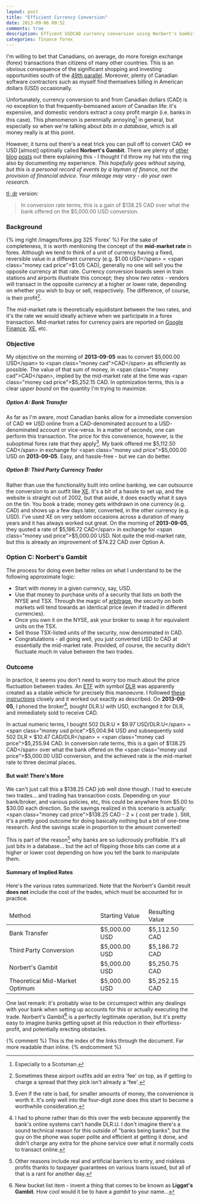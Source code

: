 ```yaml
---
layout: post
title: "Efficient Currency Conversion"
date: 2013-09-06 09:52
comments: true
description: Efficent USDCAD currency conversion using Norbert's Gambit
categories: finance forex
---
```

I'm willing to bet that Canadians, on average, do more foreign exchange (forex) transactions than citizens of many other countries. This is an obvious consequence of the significant shopping and investing opportunities south of the [49th parallel][49]. Moreover, plenty of Canadian software contractors such as myself find themselves billing in American dollars (<span class="money usd">USD</span>) occasionally.
<!--more-->
Unfortunately, currency conversion to and from Canadian dollars (<span class="money cad">CAD</span>) is no exception to that frequently-bemoaned axiom of Canadian life: it's expensive, and domestic vendors extract a cosy profit margin (i.e. banks in this case). This phenomenon is perennially annoying[^1] in general, but especially so when we're talking about *bits in a database*, which is all money really is at this point.

However, it turns out there's a neat trick you can pull off to convert <span class="money cad">CAD</span> ⇔ <span class="money usd">USD</span> [almost] optimally called **Norbert's Gambit**. There are plenty of [other][couch] [blog][cad_capitalist] [posts][michael_james] out there explaining this - I thought I'd throw my hat into the ring also by documenting my experience. *This hopefully goes without saying, but this is a personal record of events by a layman of finance, not the provision of financial advice. Your mileage may vary - do your own research.*

[tl; dr][tldr] version:
> In conversion rate terms, this is a gain of $138.25 CAD over what the bank offered on the $5,000.00 USD conversion.

### Background
{% img right /images/forex.jpg 325 'Forex' %}
For the sake of completeness, it is worth mentioning the concept of the **mid-market rate** in forex. Although we tend to think of a unit of currency having a fixed, reversible value in a different currency (e.g. <span class="money usd price">$1.00 USD</span> = <span class="money cad price">$1.05 CAD</span>), generally no one will sell you the opposite currency at that rate. Currency conversion boards seen in train stations and airports illustrate this concept; they show *two rates* - vendors will transact in the opposite currency at a higher or lower rate, depending on whether you wish to buy or sell, respectively. The difference, of course, is their profit[^2].

The mid-market rate is theoretically equidistant between the two rates, and it's the rate we would ideally achieve when we participate in a forex transaction. Mid-market rates for currency pairs are reported on [Google Finance](http://finance.google.com), [XE](http://xe.com), etc.

### Objective
My objective on the morning of **2013-09-05** was to convert <span class="money usd price">$5,000.00 USD</span> to <span class="money cad">CAD</span> as efficiently as possible. The value of that sum of money, in <span class="money cad">CAD</span>, implied by the mid-market rate at the time was <span class="money cad price">$5,252.15 CAD</span>. In optimization terms, this is a clear *upper bound* on the quantity I'm trying to maximize.

##### Option A: Bank Transfer
As far as I'm aware, most Canadian banks allow for a immediate conversion of <span class="money cad">CAD</span> ⇔ <span class="money usd">USD</span> online from a <span class="money cad">CAD</span>-denominated account to a <span class="money usd">USD</span>-denominated account or vice-versa. In a matter of seconds, one can perform this transaction. The price for this convenience, however, is the suboptimal forex rate that they apply[^3]. My bank offered me <span class="money cad price">$5,112.50 CAD</span> in exchange for <span class="money usd price">$5,000.00 USD</span> on **2013-09-05**. Easy, and hassle-free - but we can do better.

##### Option B: Third Party Currency Trader
Rather than use the functionality built into online banking, we can outsource the conversion to an outfit like [XE](http://xe.com). It's a bit of a hassle to set up, and the website is straight out of 2002, but that aside, it does exactly what it says on the tin. You book a trade; money gets withdrawn in one currency (e.g. <span class="money cad">CAD</span>) and shows up a few days later, converted, in the other currency (e.g. <span class="money usd">USD</span>). I've used XE on very seldom occasions across a duration of many years and it has always worked out great. On the morning of **2013-09-05**, they quoted a rate of <span class="money cad price">$5,186.72 CAD</span> in exchange for <span class="money usd price">$5,000.00 USD</span>. Not quite the mid-market rate, but this is already an improvement of <span class="money cad price">$74.22 CAD</span> over Option A.

### Option C: Norbert's Gambit
The process for doing even better relies on what I understand to be the following approximate logic:

* Start with money in a given currency, say, <span class="money usd">USD</span>.
* Use that money to purchase units of a security that lists on both the NYSE and TSX. Through the magic of [arbitrage][arbitrage], the security on both markets will tend towards an identical price (even if traded in different currencies).
* Once you own it on the NYSE, ask your broker to swap it for equivalent units on the TSX.
* Sell those TSX-listed units of the security, now denominated in <span class="money cad">CAD</span>.
* Congratulations - all going well, you just converted <span class="money usd ">USD</span> to <span class="money cad">CAD</span> at essentially the mid-market rate. Provided, of course, the security didn't fluctuate much in value between the two trades.

### Outcome

In practice, it seems you don't need to worry too much about the price fluctuation between trades. An [ETF][etf] with symbol [DLR][dlr_etf] was apparently created as a stable vehicle for precisely this manoeuvre. I followed [these instructions][michael_james] closely and it worked out exactly as described. On **2013-09-05**, I phoned the broker[^4], bought DLR.U with <span class="money usd">USD</span>, exchanged it for DLR, and immediately sold to receive <span class="money cad">CAD</span>.

In actual numeric terms, I bought <span class="money usd">502 DLR.U × $9.97 USD/DLR.U</span> = <span class="money usd price">$5,004.94 USD</span> and subsequently sold <span class="money cad">502 DLR × $10.47 CAD/DLR</span> = <span class="money cad price">$5,255.94 CAD</span>. In conversion rate terms, this is a gain of <span class="money cad price">$138.25 CAD</span> over what the bank offered on the <span class="money usd price">$5,000.00 USD</span> conversion, and the achieved rate *is* the mid-market rate to three decimal places.

#### But wait! There's More

We can't just call this a <span class="money cad price">$138.25 CAD</span> job well done though. I had to execute two trades... and trading has transaction costs. Depending on your bank/broker, and various policies, etc, this could be anywhere from $5.00 to $30.00 each direction. So the savings realized in this scenario is actually: <span class="money cad price">$138.25 CAD - 2 × { cost per trade }</span>. Still, it's a pretty good outcome for doing basically nothing but a bit of one-time research. And the savings scale in proportion to the amount converted!

This is part of the reason[^5] why banks are so ludicrously profitable. It's all just bits in a database... but the act of flipping those bits can come at a higher or lower cost depending on how you tell the bank to manipulate them.

#### Summary of Implied Rates

Here's the various rates summarized. Note that the Norbert's Gambit result **does not** include the cost of the trades, which must be accounted for in practice.

<div class="summary">
  <table>
    <thead>
      <tr>
        <td>Method</td>
        <td>Starting Value</td>
        <td>Resulting Value</td>
      </tr>
    </thead>
    <tbody>
      <tr>
        <td>Bank Transfer</td>
        <td><span class="money usd">$5,000.00 USD</span></td>
        <td><span class="money cad">$5,112.50 CAD</span></td>
      </tr>
      <tr>
        <td>Third Party Conversion</td>
        <td><span class="money usd">$5,000.00 USD</span></td>
        <td><span class="money cad">$5,186.72 CAD</span></td>
      </tr>
      <tr>
        <td>Norbert's Gambit</td>
        <td><span class="money usd">$5,000.00 USD</span></td>
        <td><span class="money cad">$5,250.75 CAD</span></td>
      </tr>
      <tr>
        <td>Theoretical Mid-Market Optimum</td>
        <td><span class="money usd">$5,000.00 USD</span></td>
        <td><span class="money cad">$5,252.15 CAD</span></td>
      </tr>
    </tbody>
  </table>
</div>

One last remark: it's probably wise to be circumspect within any dealings with your bank when setting up accounts for this or actually executing the trade. Norbert's Gambit[^6] is a perfectly legitimate operation, but it's pretty easy to imagine banks getting upset at this reduction in their effortless-profit, and potentially erecting obstacles.

{% comment %}
This is the index of the links through the document. Far more readable than inline.
{% endcomment %}

[49]: http://en.wikipedia.org/wiki/49th_parallel_north#The_Canada_.E2.80.93_United_States_border
[couch]: http://canadiancouchpotato.com/2013/07/09/norberts-gambit-at-cibc/
[cad_capitalist]: http://www.canadiancapitalist.com/a-foolproof-method-to-convert-canadian-dollars-into-us-dollars/
[michael_james]: http://www.michaeljamesonmoney.com/2012/03/trying-norbert-gambit-at-bmo.html
[tldr]: http://en.wikipedia.org/wiki/Wikipedia:Too_long;_didn't_read
[arbitrage]: http://en.wikipedia.org/wiki/Arbitrage
[etf]: http://en.wikipedia.org/wiki/Exchange-traded_fund
[dlr_etf]: http://www.horizonsetfs.com/pub/en/etfs/?etf=DLR&

[^1]: Especially to a Scotsman.
[^2]: Sometimes these airport outfits add an extra 'fee' on top, as if getting to charge a spread that they pick isn't already a 'fee'.
[^3]: Even if the rate is bad, for smaller amounts of money, the convenience is worth it. It's only well into the four-digit zone does this start to become a worthwhile consideration.
[^4]: I had to phone rather than do this over the web because apparently the bank's online systems can't handle DLR.U. I don't imagine there's a sound technical reason for this outside of "banks being banks", but the guy on the phone was super polite and efficient at getting it done, and didn't charge any extra for the phone service over what it normally costs to transact online.
[^5]: Other reasons include real and artificial barriers to entry, and riskless profits thanks to taxpayer guarantees on various loans issued, but all of that is a rant for another day.
[^6]: New bucket list item - invent a thing that comes to be known as **Liggat's Gambit**. How cool would it be to have a *gambit* to your name...
